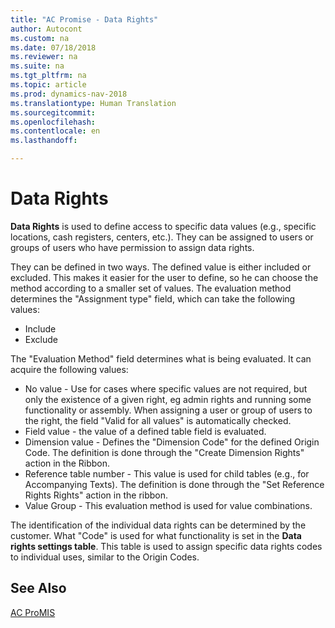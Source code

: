 ```yaml
---
title: "AC Promise - Data Rights"
author: Autocont
ms.custom: na
ms.date: 07/18/2018
ms.reviewer: na
ms.suite: na
ms.tgt_pltfrm: na
ms.topic: article
ms.prod: dynamics-nav-2018
ms.translationtype: Human Translation
ms.sourcegitcommit: 
ms.openlocfilehash: 
ms.contentlocale: en
ms.lasthandoff: 

---
```



# <a name="ac-pm-data-rights"></a>Data Rights

**Data Rights** is used to define access to specific data values ​​(e.g., specific locations, cash registers, centers, etc.). They can be assigned to users or groups of users who have permission to assign data rights.

They can be defined in two ways. The defined value is either included or excluded. This makes it easier for the user to define, so he can choose the method according to a smaller set of values. The evaluation method determines the "Assignment type" field, which can take the following values:

- Include
- Exclude

The "Evaluation Method" field determines what is being evaluated. It can acquire the following values:

- No value - Use for cases where specific values ​​are not required, but only the existence of a given right, eg admin rights and running some functionality or assembly. When assigning a user or group of users to the right, the field "Valid for all values" is automatically checked.
- Field value - the value of a defined table field is evaluated.
- Dimension value - Defines the "Dimension Code" for the defined Origin Code. The definition is done through the "Create Dimension Rights" action in the Ribbon.
- Reference table number - This value is used for child tables (e.g., for Accompanying Texts). The definition is done through the "Set Reference Rights Rights" action in the ribbon.
- Value Group - This evaluation method is used for value combinations.

The identification of the individual data rights can be determined by the customer. What "Code" is used for what functionality is set in the **Data rights settings table**. This table is used to assign specific data rights codes to individual uses, similar to the Origin Codes.

## <a name="see-also"></a>See Also  
[AC ProMIS](ac-pm-promis.md)